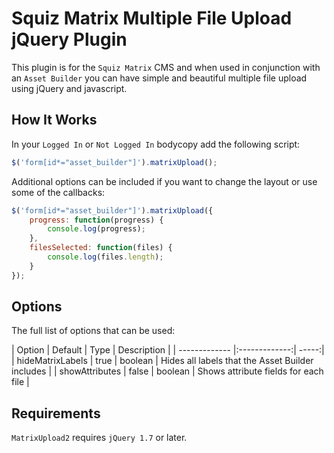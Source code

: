 Squiz Matrix Multiple File Upload jQuery Plugin
=============

This plugin is for the `Squiz Matrix` CMS and when used in conjunction with an `Asset Builder` you can have simple and beautiful multiple file upload using jQuery and javascript.

How It Works
---

In your `Logged In` or `Not Logged In` bodycopy add the following script:

```javascript
$('form[id*="asset_builder"]').matrixUpload();
```

Additional options can be included if you want to change the layout or use some of the callbacks:

```javascript
$('form[id*="asset_builder"]').matrixUpload({
    progress: function(progress) {
        console.log(progress);	
    },
    filesSelected: function(files) {
        console.log(files.length);	
    }
});
```

Options
---

The full list of options that can be used:

| Option     | Default   | Type  | Description  |
| ------------- |:-------------:| -----:|
| hideMatrixLabels | true | boolean | Hides all labels that the Asset Builder includes |
| showAttributes   | false | boolean | Shows attribute fields for each file |

Requirements
--------------
`MatrixUpload2` requires `jQuery 1.7` or later.
